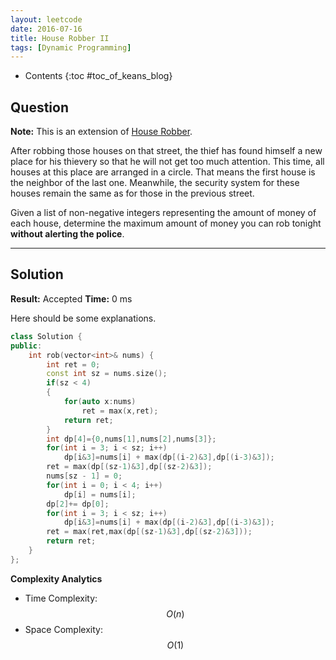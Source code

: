 ```yaml
---
layout: leetcode
date: 2016-07-16
title: House Robber II
tags: [Dynamic Programming]
---
```


* Contents
{:toc #toc_of_keans_blog}

## Question

 **Note:** This is an extension of [House Robber](/house-robber/).

After robbing those houses on that street, the thief has found himself a new place for his thievery so that he will not get too much attention. This time, all houses at this place are arranged in a circle. That means the first house is the neighbor of the last one. Meanwhile, the security system for these houses remain the same as for those in the previous street.

Given a list of non-negative integers representing the amount of money of each house, determine the maximum amount of money you can rob tonight **without alerting the police**.

***

## Solution

**Result:** Accepted **Time:** 0 ms

Here should be some explanations.

```cpp
class Solution {
public:
    int rob(vector<int>& nums) {
        int ret = 0;
        const int sz = nums.size();
        if(sz < 4)
        {
            for(auto x:nums)
                ret = max(x,ret);
            return ret;
        }
        int dp[4]={0,nums[1],nums[2],nums[3]};
        for(int i = 3; i < sz; i++)
            dp[i&3]=nums[i] + max(dp[(i-2)&3],dp[(i-3)&3]);
        ret = max(dp[(sz-1)&3],dp[(sz-2)&3]);
        nums[sz - 1] = 0;
        for(int i = 0; i < 4; i++)
            dp[i] = nums[i];
        dp[2]+= dp[0];
        for(int i = 3; i < sz; i++)
            dp[i&3]=nums[i] + max(dp[(i-2)&3],dp[(i-3)&3]);
        ret = max(ret,max(dp[(sz-1)&3],dp[(sz-2)&3]));
        return ret;
    }
};
```

**Complexity Analytics**

- Time Complexity: $$O(n)$$
- Space Complexity: $$O(1)$$
